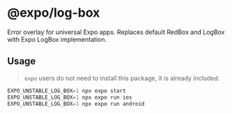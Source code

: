 # @expo/log-box

Error overlay for universal Expo apps. Replaces default RedBox and LogBox with Expo LogBox implementation.

## Usage

> `expo` users do not need to install this package, it is already included.

```js
EXPO_UNSTABLE_LOG_BOX=1 npx expo start
EXPO_UNSTABLE_LOG_BOX=1 npx expo run ios
EXPO_UNSTABLE_LOG_BOX=1 npx expo run android
```

